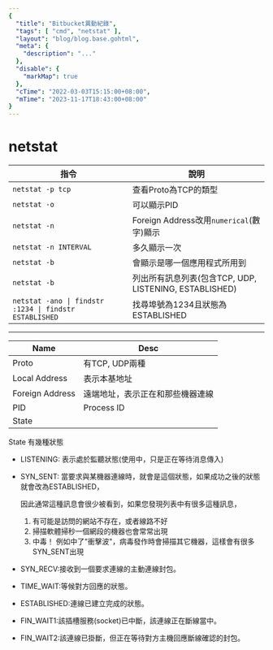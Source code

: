 ```yaml
---
{
  "title": "Bitbucket異動紀錄",
  "tags": [ "cmd", "netstat" ],
  "layout": "blog/blog.base.gohtml",
  "meta": {
    "description": "..."
  },
  "disable": {
    "markMap": true
  },
  "cTime": "2022-03-03T15:15:00+08:00",
  "mTime": "2023-11-17T18:43:00+08:00"
}
---
```


# netstat

| 指令                                                     | 說明                                           |
|--------------------------------------------------------|----------------------------------------------|
| `netstat -p tcp`                                       | 查看Proto為TCP的類型
| `netstat -o`                                           | 可以顯示PID
| `netstat -n`                                           | Foreign Address改用`numerical`(數字)顯示
| `netstat -n INTERVAL`                                  | 多久顯示一次
| `netstat -b`                                           | 會顯示是哪一個應用程式所用到
| `netstat -b`                                           | 列出所有訊息列表(包含TCP, UDP, LISTENING, ESTABLISHED)
| `netstat -ano \| findstr :1234 \| findstr ESTABLISHED` | 找尋埠號為1234且狀態為ESTABLISHED


----

| Name | Desc |
| ---- | ---- |
Proto | 有TCP, UDP兩種
Local Address | 表示本基地址
Foreign Address | 遠端地址，表示正在和那些機器連線
PID | Process ID
State |

State 有幾種狀態
- LISTENING: 表示處於監聽狀態(使用中，只是正在等待消息傳入)
- SYN_SENT:
  當要求與某機器連線時，就會是這個狀態，如果成功之後的狀態就會改為ESTABLISHED，

  因此通常這種訊息會很少被看到，如果您發現列表中有很多這種訊息，

  1. 有可能是訪問的網站不存在，或者線路不好
  2. 掃描軟體掃秒一個網段的機器也會常常出現
  3. 中毒！ 例如中了"衝擊波"，病毒發作時會掃描其它機器，這樣會有很多SYN_SENT出現

- SYN_RECV:接收到一個要求連線的主動連線封包。
- TIME_WAIT:等候對方回應的狀態。
- ESTABLISHED:連線已建立完成的狀態。
- FIN_WAIT1:該插槽服務(socket)已中斷，該連線正在斷線當中。
- FIN_WAIT2:該連線已掛斷，但正在等待對方主機回應斷線確認的封包。
